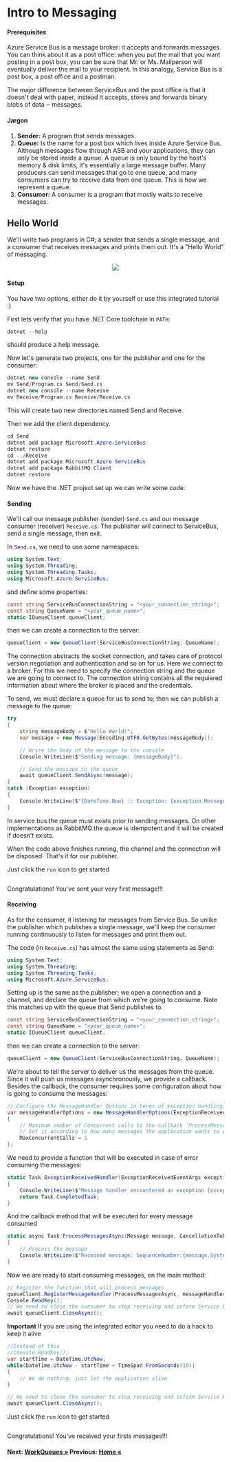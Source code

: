 # Intro to Messaging

#### Prerequisites

Azure Service Bus is a message broker: it accepts and forwards messages. You can think about it as a post office: when you put the mail that you want posting in a post box, you can be sure that Mr. or Ms. Mailperson will eventually deliver the mail to your recipient. In this analogy, Service Bus is a post box, a post office and a postman.

The major difference between ServiceBus and the post office is that it doesn't deal with paper, instead it accepts, stores and forwards binary blobs of data ‒ messages.

#### Jargon

1. **Sender:**  A program that sends messages.
1. **Queue:**  Is the name for a post box which lives inside Azure Service Bus. Although messages flow through ASB and your applications, they can only be stored inside a queue. A queue is only bound by the host's memory & disk limits, it's essentially a large message buffer. Many producers can send messages that go to one queue, and many consumers can try to receive data from one queue. This is how we represent a queue.
1. **Consumer:** A consumer is a program that mostly waits to receive messages.

## Hello World

We'll write two programs in C#; a sender that sends a single message, and a consumer that receives messages and prints them out. It's a "Hello World" of messaging.

<p align ="center">
<img src ="https://docs.microsoft.com/en-us/azure/includes/media/howto-service-bus-queues/sb-queues-08.png" >
</p>

#### Setup

You have two options, either do it by yourself or use this integrated tutorial :)

First lets verify that you have .NET Core toolchain in `PATH`:

``` cs
dotnet --help
```
should produce a help message.

Now let's generate two projects, one for the publisher and one for the consumer:

``` cs
dotnet new console --name Send
mv Send/Program.cs Send/Send.cs
dotnet new console --name Receive
mv Receive/Program.cs Receive/Receive.cs
```

This will create two new directories named Send and Receive.

Then we add the client dependency.

``` cs
cd Send
dotnet add package Microsoft.Azure.ServiceBus 
dotnet restore
cd ../Receive
dotnet add package Microsoft.Azure.ServiceBus
dotnet add package RabbitMQ.Client
dotnet restore
```

Now we have the .NET project set up we can write some code.


#### Sending

We'll call our message publisher (sender) `Send.cs` and our message consumer (receiver) `Receive.cs`. The publisher will connect to ServiceBus, send a single message, then exit.

In `Send.cs`, we need to use some namespaces:

```cs
using System.Text;
using System.Threading;
using System.Threading.Tasks;
using Microsoft.Azure.ServiceBus;
```
and define some properties:

```cs
const string ServiceBusConnectionString = "<your_connection_string>";
const string QueueName = "<your_queue_name>";
static IQueueClient queueClient;
```

then we can create a connection to the server:

```cs
queueClient = new QueueClient(ServiceBusConnectionString, QueueName);
```

The connection abstracts the socket connection, and takes care of protocol version negotiation and authentication and so on for us. Here we connect to a broker. For this we need to specify the connection string and the queue we are going to connect to. The connection string contains all the requiered information about where the broker is placed and the credentials.

To send, we must declare a queue for us to send to; then we can publish a message to the queue:

```cs
try
{
    string messageBody = $"Hello World!";
    var message = new Message(Encoding.UTF8.GetBytes(messageBody));

    // Write the body of the message to the console
    Console.WriteLine($"Sending message: {messageBody}");

    // Send the message to the queue
    await queueClient.SendAsync(message);
}
catch (Exception exception)
{
    Console.WriteLine($"{DateTime.Now} :: Exception: {exception.Message}");
}   
```

In service bus the queue must exists prior to sending messages. On other implementations as RabbitMQ the queue is idempotent and it will be created if doesn't exists.


When the code above finishes running, the channel and the connection will be disposed. That's it for our publisher.

Just click the `run` icon to get started

``` cs  --source-file .\HelloWorld\Sender\Program.cs --project .\HelloWorld\Sender\Sender.csproj 
```
Congratulations! You've sent your very first message!!!


#### Receiving

As for the consumer, it listening for messages from Service Bus. So unlike the publisher which publishes a single message, we'll keep the consumer running continuously to listen for messages and print them out.

The code (in `Receive.cs`) has almost the same using statements as Send:

```cs
using System.Text;
using System.Threading;
using System.Threading.Tasks;
using Microsoft.Azure.ServiceBus;
```

Setting up is the same as the publisher; we open a connection and a channel, and declare the queue from which we're going to consume. Note this matches up with the queue that Send publishes to.

```cs
const string ServiceBusConnectionString = "<your_connection_string>";
const string QueueName = "<your_queue_name>";
static IQueueClient queueClient;
```

then we can create a connection to the server:

```cs
queueClient = new QueueClient(ServiceBusConnectionString, QueueName);
```

We're about to tell the server to deliver us the messages from the queue. Since it will push us messages asynchronously, we provide a callback. 
Besides the callback, the consumer requires some configuration about how is going to consume the messages:

```cs
// Configure the MessageHandler Options in terms of exception handling, number of concurrent messages to deliver etc.
var messageHandlerOptions = new MessageHandlerOptions(ExceptionReceivedHandler)
{
    // Maximum number of Concurrent calls to the callback `ProcessMessagesAsync`, set to 1 for simplicity.
    // Set it according to how many messages the application wants to process in parallel.
    MaxConcurrentCalls = 1
};
```
We need to provide a function that will be executed in case of error consuming the messages:

```cs
static Task ExceptionReceivedHandler(ExceptionReceivedEventArgs exceptionReceivedEventArgs)
{
    Console.WriteLine($"Message handler encountered an exception {exceptionReceivedEventArgs.Exception}.");   
    return Task.CompletedTask;
}
```

And the callback method that will be executed for every message consumed

```cs
static async Task ProcessMessagesAsync(Message message, CancellationToken token)
{
    // Process the message
    Console.WriteLine($"Received message: SequenceNumber:{message.SystemProperties.SequenceNumber} Body:{Encoding.UTF8.GetString(message.Body)}"); 
}
```

Now we are ready to start consuming messages, on the main method:

```cs
// Register the function that will process messages
queueClient.RegisterMessageHandler(ProcessMessagesAsync, messageHandlerOptions);
Console.ReadKey();
// We need to close the consumer to stop receiving and inform Service Bus broker
await queueClient.CloseAsync();
```

**Important**
If you are using the integrated editor you need to do a hack to keep it alive

```cs
//Instead of this
//Console.ReadKey();
var startTime = DateTime.UtcNow;
while(DateTime.UtcNow - startTime < TimeSpan.FromSeconds(10))
{
    // We do nothing, just let the application alive
}   

// We need to close the consumer to stop receiving and inform Service Bus broker
await queueClient.CloseAsync();
```



Just click the `run` icon to get started

``` cs  --source-file .\HelloWorld\\Receiver\Program.cs --project .\HelloWorld\Receiver\Receiver.csproj 
```
Congratulations! You've received your firsts messages!!!

#### Next: [WorkQueues  &raquo;](./WorkQueues.md) Previous: [Home &laquo;](../Readme.md)